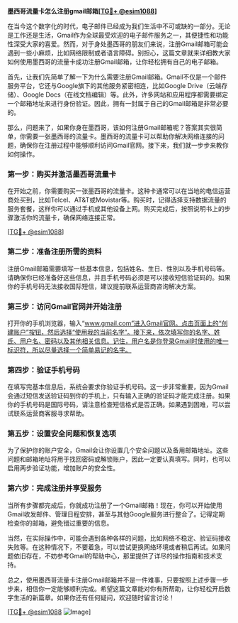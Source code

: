 **墨西哥流量卡怎么注册gmail邮箱[[TG💪+ @esim1088](https://t.me/s/esim1088)]**

在当今这个数字化的时代，电子邮件已经成为我们生活中不可或缺的一部分。无论是工作还是生活，Gmail作为全球最受欢迎的电子邮件服务之一，其便捷性和功能性深受大家的喜爱。然而，对于身处墨西哥的朋友们来说，注册Gmail邮箱可能会遇到一些小麻烦，比如网络限制或者语言障碍。别担心，这篇文章就来详细教大家如何使用墨西哥的流量卡成功注册Gmail邮箱，让你轻松拥有自己的电子邮箱。

首先，让我们先简单了解一下为什么需要注册Gmail邮箱。Gmail不仅是一个邮件服务平台，它还与Google旗下的其他服务紧密相连，比如Google Drive（云端存储）、Google Docs（在线文档编辑）等。此外，许多网站和应用程序都需要绑定一个邮箱地址来进行身份验证。因此，拥有一封属于自己的Gmail邮箱是非常必要的。

那么，问题来了，如果你身在墨西哥，该如何注册Gmail邮箱呢？答案其实很简单，你需要一张墨西哥的流量卡。墨西哥的流量卡可以帮助你解决网络连接的问题，确保你在注册过程中能够顺利访问Gmail官网。接下来，我们就一步步来教你如何操作。

### 第一步：购买并激活墨西哥流量卡

在开始之前，你需要购买一张墨西哥的流量卡。这种卡通常可以在当地的电信运营商处买到，比如Telcel、AT&T或Movistar等。购买时，记得选择支持数据流量的服务套餐，这样你可以通过手机或其他设备上网。购买完成后，按照说明书上的步骤激活你的流量卡，确保网络连接正常。

[[TG💪+ @esim1088](https://t.me/s/esim1088)]

### 第二步：准备注册所需的资料

注册Gmail邮箱需要填写一些基本信息，包括姓名、生日、性别以及手机号码等。请确保你已经准备好这些信息，并且手机号码必须是可以接收短信验证码的。如果你的手机号码无法接收国际短信，建议提前联系运营商咨询解决方案。

### 第三步：访问Gmail官网并开始注册

打开你的手机浏览器，输入“www.gmail.com”进入Gmail官网。点击页面上的“创建账户”按钮，然后选择“使用我的当前名字”。接下来，依次填写你的名字、姓氏、用户名、密码以及其他相关信息。记住，用户名是你登录Gmail时使用的唯一标识符，所以尽量选择一个简单易记的名字。

### 第四步：验证手机号码

在填写完基本信息后，系统会要求你验证手机号码。这一步非常重要，因为Gmail会通过短信发送验证码到你的手机上，只有输入正确的验证码才能完成注册。如果你的手机号码是国际号码，请注意检查短信格式是否正确。如果遇到困难，可以尝试联系运营商客服寻求帮助。

### 第五步：设置安全问题和恢复选项

为了保护你的账户安全，Gmail会让你设置几个安全问题以及备用邮箱地址。这些问题和邮箱地址将用于找回密码或解锁账户，因此一定要认真填写。同时，也可以启用两步验证功能，增加账户的安全性。

### 第六步：完成注册并享受服务

当所有步骤都完成后，你就成功注册了一个Gmail邮箱！现在，你可以开始使用Gmail收发邮件、管理日程安排，甚至与其他Google服务进行整合了。记得定期检查你的邮箱，避免错过重要的信息。

当然，在实际操作中，可能会遇到各种各样的问题，比如网络不稳定、验证码接收失败等。在这种情况下，不要着急，可以尝试更换网络环境或者稍后再试。如果问题依旧存在，不妨参考Gmail的帮助中心，那里提供了详尽的操作指南和技术支持。

总之，使用墨西哥流量卡注册Gmail邮箱并不是一件难事，只要按照上述步骤一步步来，相信你一定能够顺利完成。希望这篇文章能对你有所帮助，让你轻松开启数字生活的新篇章。如果你还有任何疑问，欢迎随时留言讨论！

[[TG💪+ @esim1088](https://t.me/s/esim1088) ![Image](https://i.postimg.cc/4NQfJmqS/Snipaste-2025-05-13-00-14-12.png)]